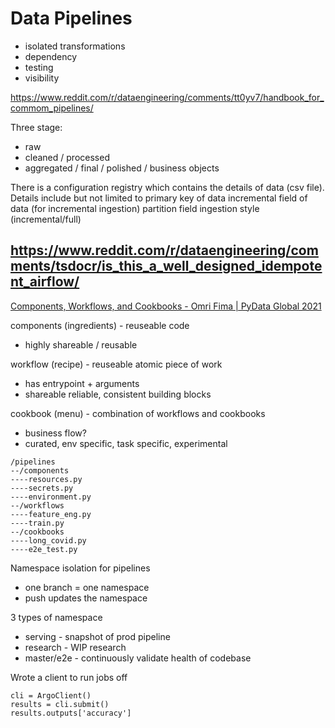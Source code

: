 # Data Pipelines

- isolated transformations
- dependency
- testing
- visibility

https://www.reddit.com/r/dataengineering/comments/tt0yv7/handbook_for_commom_pipelines/

Three stage:
- raw
- cleaned / processed
- aggregated / final / polished / business objects

There is a configuration registry which contains the details of data (csv file). Details include but not limited to
  primary key of data
  incremental field of data (for incremental ingestion)
  partition field
  ingestion style (incremental/full)

## https://www.reddit.com/r/dataengineering/comments/tsdocr/is_this_a_well_designed_idempotent_airflow/


[Components, Workflows, and Cookbooks - Omri Fima | PyData Global 2021](https://youtu.be/QZe3o0KnmYE)

components (ingredients) - reuseable code
- highly shareable / reusable

workflow (recipe) - reuseable atomic piece of work
- has entrypoint + arguments
- shareable reliable, consistent building blocks

cookbook (menu) - combination of workflows and cookbooks
- business flow?
- curated, env specific, task specific, experimental

```
/pipelines
--/components
----resources.py
----secrets.py
----environment.py
--/workflows
----feature_eng.py
----train.py
--/cookbooks
----long_covid.py
----e2e_test.py
```

Namespace isolation for pipelines
- one branch = one namespace
- push updates the namespace

3 types of namespace
- serving - snapshot of prod pipeline
- research - WIP research
- master/e2e - continuously validate health of codebase

Wrote a client to run jobs off

```
cli = ArgoClient()
results = cli.submit()
results.outputs['accuracy']
```
